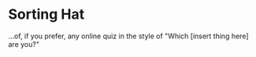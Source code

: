 # Sorting Hat

...of, if you prefer, any online quiz in the style of "Which [insert thing here] are you?"

